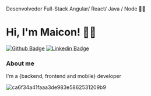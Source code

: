 #
Desenvolvedor Full-Stack Angular/ React/ Java / Node 🐱‍👤
# Hi, I'm Maicon! 👾🤖

[![Github Badge](https://img.shields.io/badge/-Github-000?style=flat-square&logo=Github&logoColor=white&link=https://github.com/Maytech474/)](https://github.com/Maytech474/)
[![Linkedin Badge](https://img.shields.io/badge/-LinkedIn-blue?style=flat-square&logo=Linkedin&logoColor=white&link=https://www.linkedin.com/in/maiconbonfim-dev/)](https://www.linkedin.com/in/maiconbonfim-dev/)


### About me
I'm a {backend, frontend and mobile} developer 

![ca6f34a41faaa3de983e5862531209b9](https://user-images.githubusercontent.com/56212999/168494419-1cb1e769-7cd1-4621-88c3-4b3ce3b89246.jpg)
